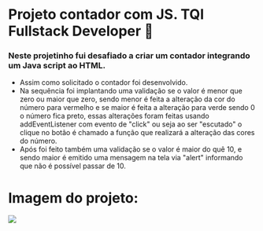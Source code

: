 # Projeto contador com JS. TQI Fullstack Developer :rocket: 

### Neste projetinho fui desafiado a criar um contador integrando um Java script ao HTML.

- Assim como solicitado o contador foi desenvolvido.
- Na sequência foi implantando uma validação se o valor é menor que zero ou maior que zero, sendo menor é feita a alteração da cor do número  para vermelho e se maior é feita a alteração para verde sendo 0 o número fica preto, essas alterações foram feitas usando addEventListener com evento de "click" ou seja ao ser "escutado" o clique no botão é chamado a função que realizará a alteração das cores do número.
- Após foi feito também uma validação se o valor é maior do quê 10, e sendo maior é emitido uma mensagem na tela via "alert" informando que não é possível passar de 10.



# Imagem do projeto:



<img width="" align="center" src="https://i.ibb.co/pRq6s9y/Contador.png">